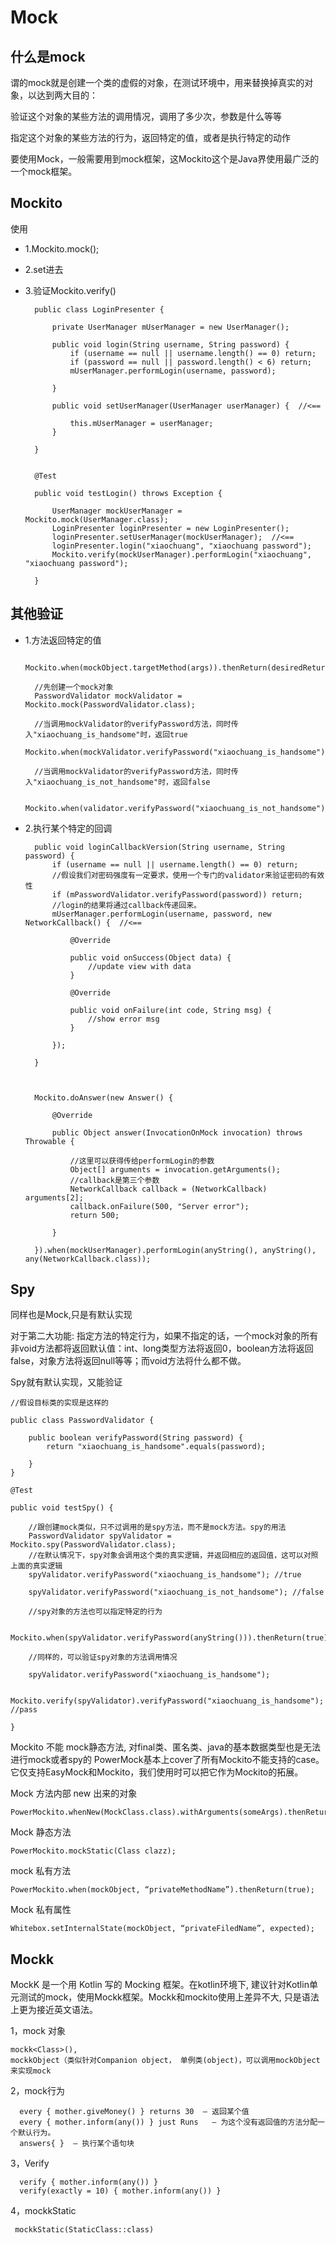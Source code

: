 # Mock
 
## 什么是mock
 
谓的mock就是创建一个类的虚假的对象，在测试环境中，用来替换掉真实的对象，以达到两大目的：
 
验证这个对象的某些方法的调用情况，调用了多少次，参数是什么等等
 
指定这个对象的某些方法的行为，返回特定的值，或者是执行特定的动作
 
要使用Mock，一般需要用到mock框架，这Mockito这个是Java界使用最广泛的一个mock框架。
 
## Mockito
 
使用
 
* 1.Mockito.mock();
 
* 2.set进去
 
* 3.验证Mockito.verify()

 
	    public class LoginPresenter {
	 
	        private UserManager mUserManager = new UserManager();
	 
	        public void login(String username, String password) {
	            if (username == null || username.length() == 0) return;
	            if (password == null || password.length() < 6) return;
	            mUserManager.performLogin(username, password);
	 
	        }
	 
	        public void setUserManager(UserManager userManager) {  //<==
	 
	            this.mUserManager = userManager;
	        }
	 
	    }
	 
	 
	    @Test
	 
	    public void testLogin() throws Exception {
	 
	        UserManager mockUserManager = Mockito.mock(UserManager.class);
	        LoginPresenter loginPresenter = new LoginPresenter();
	        loginPresenter.setUserManager(mockUserManager);  //<==
	        loginPresenter.login("xiaochuang", "xiaochuang password");
	        Mockito.verify(mockUserManager).performLogin("xiaochuang", "xiaochuang password");
	 
	    }
	 

 
## 其他验证
 
* 1.方法返回特定的值
 
	    Mockito.when(mockObject.targetMethod(args)).thenReturn(desiredReturnValue);
	 
	    //先创建一个mock对象
	    PasswordValidator mockValidator = Mockito.mock(PasswordValidator.class);
	 
	    //当调用mockValidator的verifyPassword方法，同时传入"xiaochuang_is_handsome"时，返回true
	    Mockito.when(mockValidator.verifyPassword("xiaochuang_is_handsome")).thenReturn(true);
	 
	    //当调用mockValidator的verifyPassword方法，同时传入"xiaochuang_is_not_handsome"时，返回false
	 
	    Mockito.when(validator.verifyPassword("xiaochuang_is_not_handsome")).thenReturn(false);
 
 
* 2.执行某个特定的回调
 
 
	    public void loginCallbackVersion(String username, String password) {
	        if (username == null || username.length() == 0) return;
	        //假设我们对密码强度有一定要求，使用一个专门的validator来验证密码的有效性
	        if (mPasswordValidator.verifyPassword(password)) return;
	        //login的结果将通过callback传递回来。
	        mUserManager.performLogin(username, password, new NetworkCallback() {  //<==
	 
	            @Override
	 
	            public void onSuccess(Object data) {
	                //update view with data
	            }
	 
	            @Override
	 
	            public void onFailure(int code, String msg) {
	                //show error msg
	            }
	 
	        });
	 
	    }
	 
	 
	 
	    Mockito.doAnswer(new Answer() {
	 
	        @Override
	 
	        public Object answer(InvocationOnMock invocation) throws Throwable {
	 
	            //这里可以获得传给performLogin的参数
	            Object[] arguments = invocation.getArguments();
	            //callback是第三个参数
	            NetworkCallback callback = (NetworkCallback) arguments[2];
	            callback.onFailure(500, "Server error");
	            return 500;
	 
	        }
	 
	    }).when(mockUserManager).performLogin(anyString(), anyString(), any(NetworkCallback.class));
 
 
 
 
## Spy
 
同样也是Mock,只是有默认实现
 
对于第二大功能: 指定方法的特定行为，如果不指定的话，一个mock对象的所有非void方法都将返回默认值：int、long类型方法将返回0，boolean方法将返回false，对象方法将返回null等等；而void方法将什么都不做。
 
Spy就有默认实现，又能验证
 
 
    //假设目标类的实现是这样的
 
    public class PasswordValidator {
 
        public boolean verifyPassword(String password) {
            return "xiaochuang_is_handsome".equals(password);
 
        }
    }
 
    @Test
 
    public void testSpy() {
 
        //跟创建mock类似，只不过调用的是spy方法，而不是mock方法。spy的用法
        PasswordValidator spyValidator = Mockito.spy(PasswordValidator.class);
        //在默认情况下，spy对象会调用这个类的真实逻辑，并返回相应的返回值，这可以对照上面的真实逻辑
        spyValidator.verifyPassword("xiaochuang_is_handsome"); //true
 
        spyValidator.verifyPassword("xiaochuang_is_not_handsome"); //false

        //spy对象的方法也可以指定特定的行为
 
        Mockito.when(spyValidator.verifyPassword(anyString())).thenReturn(true);
 
        //同样的，可以验证spy对象的方法调用情况
 
        spyValidator.verifyPassword("xiaochuang_is_handsome");
 
        Mockito.verify(spyValidator).verifyPassword("xiaochuang_is_handsome"); //pass
 
    }
 
Mockito 不能 mock静态方法,  对final类、匿名类、java的基本数据类型也是无法进行mock或者spy的
PowerMock基本上cover了所有Mockito不能支持的case。它仅支持EasyMock和Mockito，我们使用时可以把它作为Mockito的拓展。


Mock 方法内部 new 出来的对象

	PowerMockito.whenNew(MockClass.class).withArguments(someArgs).thenReturn(expectedObject);

Mock 静态方法

	PowerMockito.mockStatic(Class clazz);
mock 私有方法

	PowerMockito.when(mockObject, “privateMethodName”).thenReturn(true);
Mock 私有属性

	Whitebox.setInternalState(mockObject, “privateFiledName”, expected);

## Mockk
MockK 是一个用 Kotlin 写的 Mocking 框架。在kotlin环境下, 建议针对Kotlin单元测试的mock，使用Mockk框架。Mockk和mockito使用上差异不大, 只是语法上更为接近英文语法。

1，mock 对象

	mockk<Class>(),
	mockkObject（类似针对Companion object， 单例类(object)，可以调用mockObject 来实现mock

2，mock行为

      every { mother.giveMoney() } returns 30  — 返回某个值
      every { mother.inform(any()) } just Runs   — 为这个没有返回值的方法分配一个默认行为。
      answers{ }  — 执行某个语句块  
3，Verify

      verify { mother.inform(any()) }
      verify(exactly = 10) { mother.inform(any()) }
4，mockkStatic

     mockkStatic(StaticClass::class)
